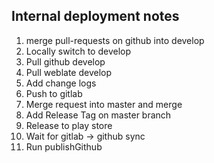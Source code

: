 ## Internal deployment notes

  1. merge pull-requests on github into develop
  2. Locally switch to develop
  3. Pull github develop
  4. Pull weblate develop
  5. Add change logs
  6. Push to gitlab
  7. Merge request into master and merge
  8. Add Release Tag on master branch
  9. Release to play store
  10. Wait for gitlab -> github sync
  11. Run publishGithub


